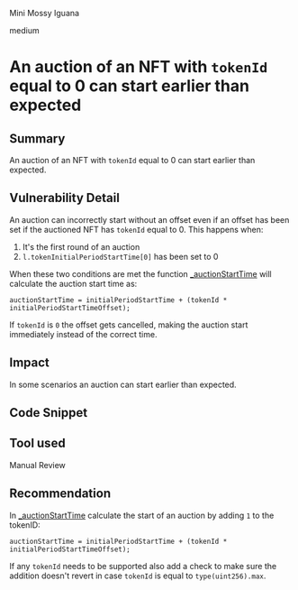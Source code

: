 Mini Mossy Iguana

medium

# An auction of an NFT with `tokenId` equal to 0 can start earlier than expected

## Summary
An auction of an NFT with `tokenId` equal to 0 can start earlier than expected.

## Vulnerability Detail
An auction can incorrectly start without an offset even if an offset has been set if the auctioned NFT has `tokenId` equal to 0. This happens when:
1. It's the first round of an auction
2. `l.tokenInitialPeriodStartTime[0]` has been set to 0

When these two conditions are met the function [_auctionStartTime](https://github.com/sherlock-audit/2024-02-radicalxchange/blob/main/pco-art/contracts/auction/EnglishPeriodicAuctionInternal.sol#L543) will calculate the auction start time as:
```solidity
auctionStartTime = initialPeriodStartTime + (tokenId * initialPeriodStartTimeOffset);
``` 

If `tokenId` is `0` the offset gets cancelled, making the auction start immediately instead of the correct time. 

## Impact
In some scenarios an auction can start earlier than expected.

## Code Snippet

## Tool used

Manual Review

## Recommendation
In [_auctionStartTime](https://github.com/sherlock-audit/2024-02-radicalxchange/blob/main/pco-art/contracts/auction/EnglishPeriodicAuctionInternal.sol#L568) calculate the start of an auction by adding `1` to the tokenID:
```solidity
auctionStartTime = initialPeriodStartTime + (tokenId * initialPeriodStartTimeOffset);
```

If any `tokenId` needs to be supported also add a check to make sure the addition doesn't revert in case `tokenId` is equal to `type(uint256).max`.